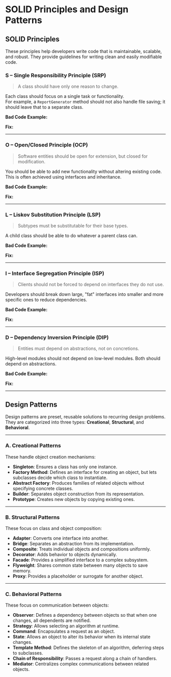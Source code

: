 # SOLID Principles and Design Patterns

## SOLID Principles

These principles help developers write code that is maintainable, scalable, and robust. They provide guidelines for writing clean and easily modifiable code.

### S – Single Responsibility Principle (SRP)

> A class should have only one reason to change.

Each class should focus on a single task or functionality.  
For example, a `ReportGenerator` method should not also handle file saving; it should leave that to a separate class.

**Bad Code Example:**

<!-- Add code snippet here -->

**Fix:**

<!-- Add fixed code snippet here -->

---

### O – Open/Closed Principle (OCP)

> Software entities should be open for extension, but closed for modification.

You should be able to add new functionality without altering existing code. This is often achieved using interfaces and inheritance.

**Bad Code Example:**

<!-- Add code snippet here -->

**Fix:**

<!-- Add fixed code snippet here -->

---

### L – Liskov Substitution Principle (LSP)

> Subtypes must be substitutable for their base types.

A child class should be able to do whatever a parent class can.

**Bad Code Example:**

<!-- Add code snippet here -->

**Fix:**

<!-- Add fixed code snippet here -->

---

### I – Interface Segregation Principle (ISP)

> Clients should not be forced to depend on interfaces they do not use.

Developers should break down large, "fat" interfaces into smaller and more specific ones to reduce dependencies.

**Bad Code Example:**

<!-- Add code snippet here -->

**Fix:**

<!-- Add fixed code snippet here -->

---

### D – Dependency Inversion Principle (DIP)

> Entities must depend on abstractions, not on concretions.

High-level modules should not depend on low-level modules. Both should depend on abstractions.

**Bad Code Example:**

<!-- Add code snippet here -->

**Fix:**

<!-- Add fixed code snippet here -->

---

## Design Patterns

Design patterns are preset, reusable solutions to recurring design problems.  
They are categorized into three types: **Creational**, **Structural**, and **Behavioral**.

---

### A. Creational Patterns

These handle object creation mechanisms:

- **Singleton**: Ensures a class has only one instance.
- **Factory Method**: Defines an interface for creating an object, but lets subclasses decide which class to instantiate.
- **Abstract Factory**: Produces families of related objects without specifying concrete classes.
- **Builder**: Separates object construction from its representation.
- **Prototype**: Creates new objects by copying existing ones.

---

### B. Structural Patterns

These focus on class and object composition:

- **Adapter**: Converts one interface into another.
- **Bridge**: Separates an abstraction from its implementation.
- **Composite**: Treats individual objects and compositions uniformly.
- **Decorator**: Adds behavior to objects dynamically.
- **Facade**: Provides a simplified interface to a complex subsystem.
- **Flyweight**: Shares common state between many objects to save memory.
- **Proxy**: Provides a placeholder or surrogate for another object.

---

### C. Behavioral Patterns

These focus on communication between objects:

- **Observer**: Defines a dependency between objects so that when one changes, all dependents are notified.
- **Strategy**: Allows selecting an algorithm at runtime.
- **Command**: Encapsulates a request as an object.
- **State**: Allows an object to alter its behavior when its internal state changes.
- **Template Method**: Defines the skeleton of an algorithm, deferring steps to subclasses.
- **Chain of Responsibility**: Passes a request along a chain of handlers.
- **Mediator**: Centralizes complex communications between related objects.
